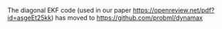 The diagonal EKF code (used in our paper https://openreview.net/pdf?id=asgeEt25kk)
has moved to https://github.com/probml/dynamax

